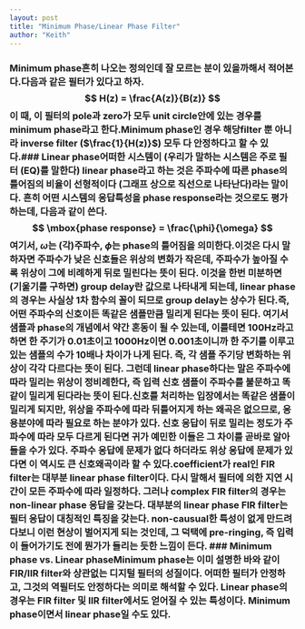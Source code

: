 ```yaml
---
layout: post
title: "Minimum Phase/Linear Phase Filter"
author: "Keith"
---
```


### Minimum phase흔히 나오는 정의인데 잘 모르는 분이 있을까해서 적어본다.다음과 같은 필터가 있다고 하자. $$ H(z) = \frac{A(z)}{B(z)} $$이 때, 이 필터의 pole과 zero가 모두 unit circle안에 있는 경우를 minimum phase라고 한다.Minimum phase인 경우 해당filter 뿐 아니라 inverse filter ($\frac{1}{H(z)}$) 모두 다 안정하다고 할 수 있다.### Linear phase어떠한 시스템이 (우리가 말하는 시스템은 주로 필터 (EQ)를 말한다) linear phase라고 하는 것은 주파수에 따른 phase의 틀어짐의 비율이 선형적이다 (그래프 상으로 직선으로 나타난다)라는 말이다. 흔히 어떤 시스템의 응답특성을 phase response라는 것으로도 평가하는데, 다음과 같이 쓴다.$$ \mbox{phase response} = \frac{\phi}{\omega} $$여기서, $\omega$는 (각)주파수, $\phi$는 phase의 틀어짐을 의미한다.이것은 다시 말하자면 주파수가 낮은 신호들은 위상의 변화가 작은데, 주파수가 높아질 수록 위상이 그에 비례하게 뒤로 밀린다는 뜻이 된다. 이것을 한번 미분하면 (기울기를 구하면) group delay란 값으로 나타내게 되는데, linear phase의 경우는 사실상 1차 함수의 꼴이 되므로 group delay는 상수가 된다.즉, 어떤 주파수의 신호이든 똑같은 샘플만큼 밀리게 된다는 뜻이 된다. 여기서 샘플과 phase의 개념에서 약간 혼동이 될 수 있는데, 이를테면 100Hz라고 하면 한 주기가 0.01초이고 1000Hz이면 0.001초이니까 한 주기를 이루고 있는 샘플의 수가 10배나 차이가 나게 된다. 즉, 각 샘플 주기당 변화하는 위상이 각각 다르다는 뜻이 된다. 그런데 linear phase하다는 말은 주파수에 따라 밀리는 위상이 정비례한다, 즉 입력 신호 샘플이 주파수를 불문하고 똑같이 밀리게 된다라는 뜻이 된다.신호를 처리하는 입장에서는 똑같은 샘플이 밀리게 되지만, 위상을 주파수에 따라 뒤틀어지게 하는 왜곡은 없으므로, 응용분야에 따라 필요로 하는 분야가 있다. 신호 응답이 뒤로 밀리는 정도가 주파수에 따라 모두 다르게 된다면 귀가 예민한 이들은 그 차이를 곧바로 알아들을 수가 있다. 주파수 응답에 문제가 없다 하더라도 위상 응답에 문제가 있다면 이 역시도 큰 신호왜곡이라 할 수 있다.coefficient가 real인 FIR filter는 대부분 linear phase filter이다. 다시 말해서 필터에 의한 지연 시간이 모든 주파수에 따라 일정하다. 그러나 complex FIR filter의 경우는 non-linear phase 응답을 갖는다. 대부분의 linear phase FIR filter는 필터 응답이 대칭적인 특징을 갖는다. non-causual한 특성이 없게 만드려다보니 이런 현상이 벌어지게 되는 것인데, 그 덕택에 pre-ringing, 즉 입력이 들어가기도 전에 뭔가가 들리는 듯한 느낌이 든다. ### Minimum phase vs. Linear phaseMinimum phase는 이미 설명한 바와 같이 FIR/IIR filter와 상관없는 디지털 필터의 성질이다. 어떠한 필터가 안정하고, 그것의 역필터도 안정하다는 의미로 해석할 수 있다. Linear phase의 경우는 FIR filter 및 IIR filter에서도 얻어질 수 있는 특성이다. Minimum phase이면서 linear phase일 수도 있다. 

